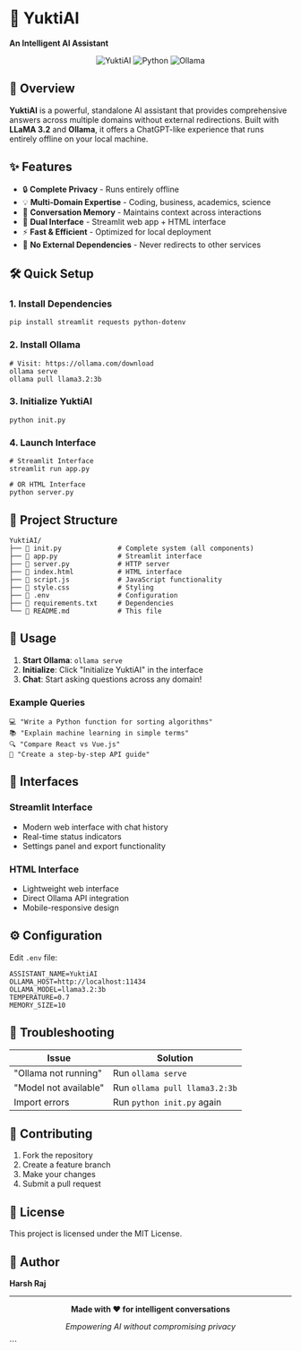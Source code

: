 # 🤖 YuktiAI

**An Intelligent AI Assistant**


<div align="center">

![YuktiAI](https://img.shields.io/badge/YuktiAI-v1.0.0-blue?style=for-the-badge&logo=robot)
![Python](https://img.shields.io/badge/Python-3.8+-green?style=for-the-badge&logo=python)
![Ollama](https://img.shields.io/badge/Ollama-LLaMA_3.2-orange?style=for-the-badge)

</div>


## 🎯 Overview

**YuktiAI** is a powerful, standalone AI assistant that provides comprehensive answers across multiple domains without external redirections. Built with **LLaMA 3.2** and **Ollama**, it offers a ChatGPT-like experience that runs entirely offline on your local machine.


## ✨ Features

- 🔒 **Complete Privacy** - Runs entirely offline
- 💡 **Multi-Domain Expertise** - Coding, business, academics, science
- 🧠 **Conversation Memory** - Maintains context across interactions
- 🎨 **Dual Interface** - Streamlit web app + HTML interface
- ⚡ **Fast & Efficient** - Optimized for local deployment
- 🚫 **No External Dependencies** - Never redirects to other services


## 🛠️ Quick Setup

### 1. Install Dependencies
```
pip install streamlit requests python-dotenv
```

### 2. Install Ollama
```
# Visit: https://ollama.com/download
ollama serve
ollama pull llama3.2:3b
```

### 3. Initialize YuktiAI
```
python init.py
```

### 4. Launch Interface
```
# Streamlit Interface
streamlit run app.py

# OR HTML Interface
python server.py
```


## 📁 Project Structure

```
YuktiAI/
├── 📄 init.py              # Complete system (all components)
├── 📄 app.py               # Streamlit interface
├── 📄 server.py            # HTTP server
├── 📄 index.html           # HTML interface
├── 📄 script.js            # JavaScript functionality
├── 📄 style.css            # Styling
├── 📄 .env                 # Configuration
├── 📄 requirements.txt     # Dependencies
└── 📄 README.md            # This file
```


## 🚀 Usage

1. **Start Ollama**: `ollama serve`
2. **Initialize**: Click "Initialize YuktiAI" in the interface
3. **Chat**: Start asking questions across any domain!

### Example Queries
```
💻 "Write a Python function for sorting algorithms"
📚 "Explain machine learning in simple terms"
🔍 "Compare React vs Vue.js"
📝 "Create a step-by-step API guide"
```


## 🎨 Interfaces

### Streamlit Interface
- Modern web interface with chat history
- Real-time status indicators
- Settings panel and export functionality

### HTML Interface
- Lightweight web interface
- Direct Ollama API integration
- Mobile-responsive design


## ⚙️ Configuration

Edit `.env` file:
```
ASSISTANT_NAME=YuktiAI
OLLAMA_HOST=http://localhost:11434
OLLAMA_MODEL=llama3.2:3b
TEMPERATURE=0.7
MEMORY_SIZE=10
```


## 🐛 Troubleshooting

| Issue | Solution |
|-------|----------|
| "Ollama not running" | Run `ollama serve` |
| "Model not available" | Run `ollama pull llama3.2:3b` |
| Import errors | Run `python init.py` again |


## 🤝 Contributing

1. Fork the repository
2. Create a feature branch
3. Make your changes
4. Submit a pull request


## 📄 License

This project is licensed under the MIT License.


## 👥 Author

**Harsh Raj**

---

<div align="center">

**Made with ❤️ for intelligent conversations**

*Empowering AI without compromising privacy*

</div>
```